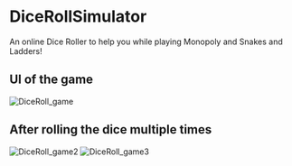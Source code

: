 # DiceRollSimulator

An online Dice Roller to help you while playing Monopoly and Snakes and Ladders!

## UI of the game
![DiceRoll_game](https://github.com/user-attachments/assets/1feb784c-a76c-47dd-b7a0-83c82fcca9b5)

## After rolling the dice multiple times
![DiceRoll_game2](https://github.com/user-attachments/assets/8e629ba6-0ae3-4ce7-bb55-ee1999b4c31f)
![DiceRoll_game3](https://github.com/user-attachments/assets/c0186c9e-d03a-4936-9ac0-1eeb35f21155)
